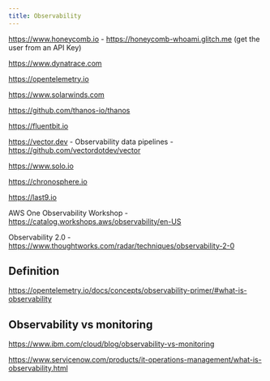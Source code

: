 ```yaml
---
title: Observability
---
```


https://www.honeycomb.io - https://honeycomb-whoami.glitch.me (get the user from an API Key)

https://www.dynatrace.com

https://opentelemetry.io

https://www.solarwinds.com

https://github.com/thanos-io/thanos

https://fluentbit.io

https://vector.dev - Observability data pipelines - https://github.com/vectordotdev/vector

https://www.solo.io

https://chronosphere.io

https://last9.io

AWS One Observability Workshop - https://catalog.workshops.aws/observability/en-US

Observability 2.0 - https://www.thoughtworks.com/radar/techniques/observability-2-0

## Definition

https://opentelemetry.io/docs/concepts/observability-primer/#what-is-observability

## Observability vs monitoring

https://www.ibm.com/cloud/blog/observability-vs-monitoring

https://www.servicenow.com/products/it-operations-management/what-is-observability.html

